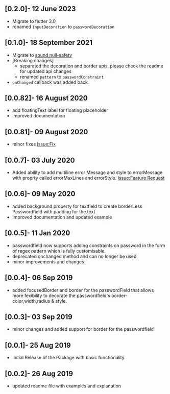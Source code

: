 ## [0.2.0]- 12 June 2023

- Migrate to flutter 3.0
- renamed `inputDecoration` to `passwordDecoration`

## [0.1.0]- 18 September 2021

- Migrate to [sound null-safety](https://dart.dev/null-safety)
- [Breaking changes]
  - separated the decoration and border apis, please check the readme for updated api changes
  - renamed `pattern` to `passwordConstraint`
- `onChanged` callback was added back

## [0.0.82]- 16 August 2020

- add floatingText label for floating placeholder
- improved documentation

## [0.0.81]- 09 August 2020

- minor fixes [Issue:Fix](https://github.com/maheshmnj/passwordfield-flutter-package/issues/3)

## [0.0.7]- 03 July 2020

- Added ability to add multiline error Message and style to errorMessage with proprty called errorMaxLines and errorStyle. [Issue:Feature Request](https://github.com/maheshmnj/passwordfield-flutter-package/issues/2)

## [0.0.6]- 09 May 2020

- added background property for textfield to create borderLess Passwordfield with padding for the text
- Improved documentation and updated example

## [0.0.5]- 11 Jan 2020

- passwordfield now supports adding constraints on password in the form of regex pattern which is fully customisable.
- deprecated onchanged method and can no longer be used.
- minor improvements and changes.

## [0.0.4]- 06 Sep 2019

- added focusedBorder and border for the passwordField that allows more fexibility to decorate the passwordfield's border- color,width,radius & style.

## [0.0.3]- 03 Sep 2019

- minor changes and added support for border for the passwordfield

## [0.0.1]- 25 Aug 2019

- Initial Release of the Package with basic functionality.

## [0.0.2]- 26 Aug 2019

- updated readme file with examples and explanation
